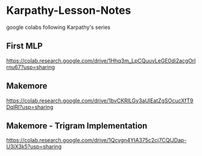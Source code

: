 # Karpathy-Lesson-Notes
google colabs following Karpathy's series 


## First MLP
https://colab.research.google.com/drive/1Hhq3m_LpCQuuvLeGE0di2acgOrlrnu67?usp=sharing

## Makemore
https://colab.research.google.com/drive/1bvCKRILGy3aUlEatZgSOcucXfT9DqlRl?usp=sharing

## Makemore - Trigram Implementation
https://colab.research.google.com/drive/1Qcvgn4YIA375c2cj7CQIJDap-U3iX3k5?usp=sharing
